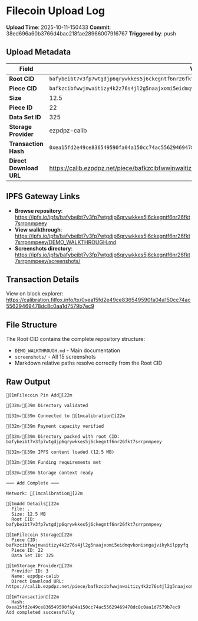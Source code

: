 # Filecoin Upload Log

**Upload Time**: 2025-10-11-150433
**Commit**: 38ed696a60b3766d4bac218fae28966007916767
**Triggered by**: push

## Upload Metadata

| Field | Value |
|-------|-------|
| **Root CID** | `bafybeibt7v3fp7wtgdjp6qrywkkes5j6ckegntf6nr26fkt7srrpnmpeey` |
| **Piece CID** | `bafkzcibfwwjnwaitizy4k2z76s4jl2g5naajxomi5eidmqvkonisngajvikykilppyfq` |
| **Size** | 12.5 |
| **Piece ID** | 22 |
| **Data Set ID** | 325 |
| **Storage Provider** | ezpdpz-calib |
| **Transaction Hash** | `0xea15fd2e49ce836549590fa04a150cc74ac55629469478dc8c0aa1d7579b7ec9` |
| **Direct Download URL** | https://calib.ezpdpz.net/piece/bafkzcibfwwjnwaitizy4k2z76s4jl2g5naajxomi5eidmqvkonisngajvikykilppyfq |

## IPFS Gateway Links

- **Browse repository**: https://ipfs.io/ipfs/bafybeibt7v3fp7wtgdjp6qrywkkes5j6ckegntf6nr26fkt7srrpnmpeey
- **View walkthrough**: https://ipfs.io/ipfs/bafybeibt7v3fp7wtgdjp6qrywkkes5j6ckegntf6nr26fkt7srrpnmpeey/DEMO_WALKTHROUGH.md
- **Screenshots directory**: https://ipfs.io/ipfs/bafybeibt7v3fp7wtgdjp6qrywkkes5j6ckegntf6nr26fkt7srrpnmpeey/screenshots/

## Transaction Details

View on block explorer: https://calibration.filfox.info/tx/0xea15fd2e49ce836549590fa04a150cc74ac55629469478dc8c0aa1d7579b7ec9

## File Structure

The Root CID contains the complete repository structure:
- `DEMO_WALKTHROUGH.md` - Main documentation
- `screenshots/` - All 15 screenshots
- Markdown relative paths resolve correctly from the Root CID

## Raw Output

```
[1mFilecoin Pin Add[22m

[32m✓[39m Directory validated

[32m✓[39m Connected to [1mcalibration[22m

[32m✓[39m Payment capacity verified

[32m✓[39m Directory packed with root CID: bafybeibt7v3fp7wtgdjp6qrywkkes5j6ckegntf6nr26fkt7srrpnmpeey

[32m✓[39m IPFS content loaded (12.5 MB)

[32m✓[39m Funding requirements met

[32m✓[39m Storage context ready

━━━ Add Complete ━━━

Network: [1mcalibration[22m

[1mAdd Details[22m
  File: .
  Size: 12.5 MB
  Root CID: bafybeibt7v3fp7wtgdjp6qrywkkes5j6ckegntf6nr26fkt7srrpnmpeey

[1mFilecoin Storage[22m
  Piece CID: bafkzcibfwwjnwaitizy4k2z76s4jl2g5naajxomi5eidmqvkonisngajvikykilppyfq
  Piece ID: 22
  Data Set ID: 325

[1mStorage Provider[22m
  Provider ID: 3
  Name: ezpdpz-calib
  Direct Download URL: https://calib.ezpdpz.net/piece/bafkzcibfwwjnwaitizy4k2z76s4jl2g5naajxomi5eidmqvkonisngajvikykilppyfq

[1mTransaction[22m
  Hash: 0xea15fd2e49ce836549590fa04a150cc74ac55629469478dc8c0aa1d7579b7ec9
Add completed successfully
```
